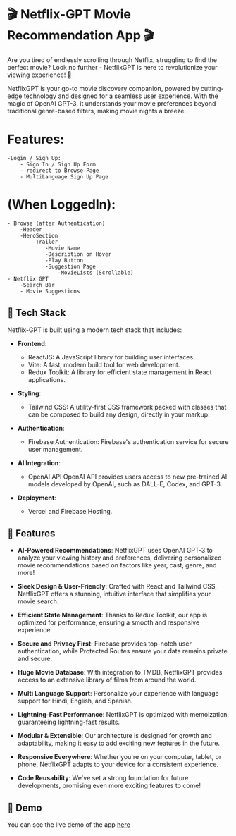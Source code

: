 # 🎬 Netflix-GPT Movie Recommendation App 🎬

Are you tired of endlessly scrolling through Netflix, struggling to find the perfect movie? Look no further - NetflixGPT is here to revolutionize your viewing experience! 🍿

NetflixGPT is your go-to movie discovery companion, powered by cutting-edge technology and designed for a seamless user experience. With the magic of OpenAI GPT-3, it understands your movie preferences beyond traditional genre-based filters, making movie nights a breeze.


# Features: 
    -Login / Sign Up:
        - Sign In / Sign Up Form 
        - redirect to Browse Page
        - MultiLanguage Sign Up Page 

# (When LoggedIn):
    - Browse (after Authentication)
        -Header
        -HeroSection
            -Trailer
                -Movie Name
                -Description on Hover
                -Play Button
                -Suggestion Page
                    -MovieLists (Scrollable)
    - Netflix GPT 
        -Search Bar
        - Movie Suggestions


## 🚀 Tech Stack

Netflix-GPT is built using a modern tech stack that includes:

- **Frontend**:
  - ReactJS: A JavaScript library for building user interfaces.
  - Vite: A fast, modern build tool for web development.
  - Redux Toolkit: A library for efficient state management in React applications.

- **Styling**:
  - Tailwind CSS: A utility-first CSS framework packed with classes that can be composed to build any design, directly in your markup.
    
- **Authentication**:
  - Firebase Authentication: Firebase's authentication service for secure user management.

- **AI Integration**:
  - OpenAI API OpenAI API provides users access to new pre-trained AI models developed by OpenAI, such as DALL-E, Codex, and GPT-3.


- **Deployment**:
  - Vercel and Firebase Hosting.

## 🚀 Features 

- **AI-Powered Recommendations**: NetflixGPT uses OpenAI GPT-3 to analyze your viewing history and preferences, delivering personalized movie recommendations based on factors like year, cast, genre, and more!

- **Sleek Design & User-Friendly**: Crafted with React and Tailwind CSS, NetflixGPT offers a stunning, intuitive interface that simplifies your movie search.

- **Efficient State Management**: Thanks to Redux Toolkit, our app is optimized for performance, ensuring a smooth and responsive experience.

- **Secure and Privacy First**: Firebase provides top-notch user authentication, while Protected Routes ensure your data remains private and secure.

- **Huge Movie Database**: With integration to TMDB, NetflixGPT provides access to an extensive library of films from around the world.

- **Multi Language Support**: Personalize your experience with language support for Hindi, English, and Spanish.

- **Lightning-Fast Performance**: NetflixGPT is optimized with memoization, guaranteeing lightning-fast results.

- **Modular & Extensible**: Our architecture is designed for growth and adaptability, making it easy to add exciting new features in the future.

- **Responsive Everywhere**: Whether you're on your computer, tablet, or phone, NetflixGPT adapts to your device for a consistent experience.

- **Code Reusability**: We've set a strong foundation for future developments, promising even more exciting features to come!


## 🚀 Demo

You can see the live demo of the app [here](https://netflixgpt-aryan.web.app/.)
